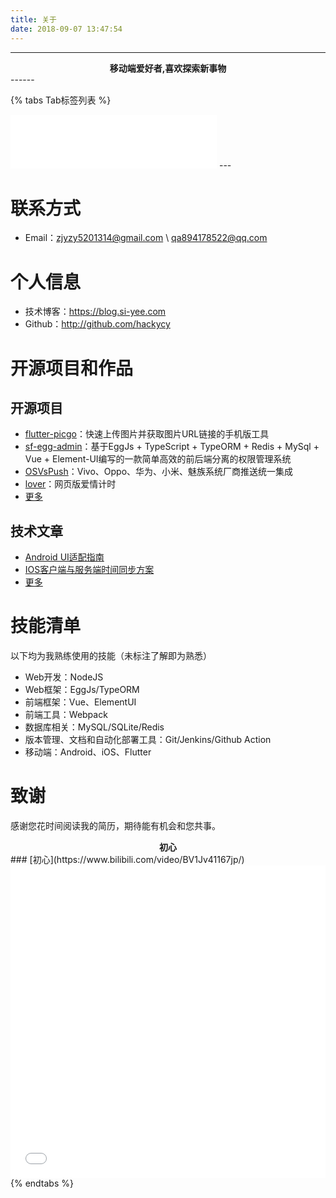 ```yaml
---
title: 关于
date: 2018-09-07 13:47:54
---
```


------

<center><b>移动端爱好者,喜欢探索新事物</b></center>
------

{% tabs Tab标签列表 %}
<!-- tab 个人简介 -->

<iframe frameborder="no" border="0" marginwidth="0" marginheight="0" width=330 height=86 src="//music.163.com/outchain/player?type=2&id=167844&auto=1&height=66"></iframe>
---

# 联系方式

- Email：zjyzy5201314@gmail.com \ qa894178522@qq.com

# 个人信息

 - 技术博客：https://blog.si-yee.com
 - Github：http://github.com/hackycy

# 开源项目和作品

## 开源项目

  - [flutter-picgo](https://github.com/PicGo/flutter-picgo)：快速上传图片并获取图片URL链接的手机版工具
  - [sf-egg-admin](https://github.com/hackycy/sf-egg-admin)：基于EggJs + TypeScript + TypeORM + Redis + MySql + Vue + Element-UI编写的一款简单高效的前后端分离的权限管理系统
  - [OSVsPush](https://github.com/hackycy/OSVsPush)：Vivo、Oppo、华为、小米、魅族系统厂商推送统一集成
  - [lover](https://github.com/hackycy/lover)：网页版爱情计时
  - [更多](https://github.com/hackycy)

## 技术文章

- [Android UI适配指南](https://blog.si-yee.com/2019/05/22/Android-UI适配指南/)
- [IOS客户端与服务端时间同步方案](https://blog.si-yee.com/2020/05/12/IOS客户端与服务端时间同步方案/) 
- [更多](https://blog.si-yee.com/)

# 技能清单

以下均为我熟练使用的技能（未标注了解即为熟悉）

- Web开发：NodeJS
- Web框架：EggJs/TypeORM
- 前端框架：Vue、ElementUI
- 前端工具：Webpack
- 数据库相关：MySQL/SQLite/Redis
- 版本管理、文档和自动化部署工具：Git/Jenkins/Github Action
- 移动端：Android、iOS、Flutter
  
# 致谢

感谢您花时间阅读我的简历，期待能有机会和您共事。
<!-- endtab -->

<!-- tab vlog -->
<center><b>初心</b></center>
### [初心](https://www.bilibili.com/video/BV1Jv41167jp/)

<iframe src="//player.bilibili.com/player.html?aid=243491393&bvid=BV1Jv41167jp&cid=199882009&page=1" style="width:100%;height:500px;" scrolling="no" border="0" frameborder="no" framespacing="0" allowfullscreen="true"> </iframe>
<!-- endtab -->
{% endtabs %}

